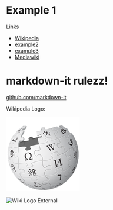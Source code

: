 # Example 1
Links
- [Wikipedia](https://en.wikipedia.org/wiki/Main_Page)
- [example2](example2.md)
- [example3](./test_folder/example3.md)
- [Mediawiki](./test_folder/document.mediawiki)

# markdown-it rulezz!
[github.com/markdown-it](https://github.com/markdown-it/linkify-it)

Wikipedia Logo:

![Wikipedia Logo - Local](./test_folder/Wikipedia-logo.png 'Wikipedia')

![Wiki Logo External](https://upload.wikimedia.org/wikipedia/commons/6/63/Wikipedia-logo.png 'Wiki Logo External')

